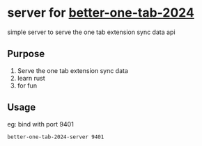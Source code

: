 # server for [better-one-tab-2024](https://github.com/AmmRage/better-one-tab-2024)

simple server to serve the one tab extension sync data api

## Purpose

1. Serve the one tab extension sync data
2. learn rust
3. for fun

## Usage

eg: bind with port 9401

```
better-one-tab-2024-server 9401
```
